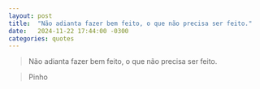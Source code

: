 ```yaml
---
layout: post
title:  "Não adianta fazer bem feito, o que não precisa ser feito."
date:   2024-11-22 17:44:00 -0300
categories: quotes
---
```

>Não adianta fazer bem feito, o que não precisa ser feito.

>Pinho
